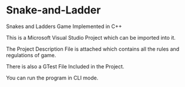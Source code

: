 # Snake-and-Ladder
Snakes and Ladders Game Implemented in C++

This is a Microsoft Visual Studio Project which can be imported into it.

The Project Description File is attached which contains all the rules and regulations of game.

There is also a GTest File Included in the Project.

You can run the program in CLI mode.
